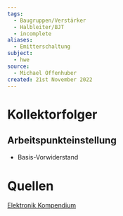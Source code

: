 ```yaml
---
tags:
  - Baugruppen/Verstärker
  - Halbleiter/BJT
  - incomplete
aliases:
  - Emitterschaltung
subject:
  - hwe
source:
  - Michael Offenhuber
created: 21st November 2022
---
```


# Kollektorfolger

## Arbeitspunkteinstellung

- Basis-Vorwiderstand

# Quellen

[Elektronik Kompendium](https://www.elektronik-kompendium.de/sites/slt/0204302.htm)
